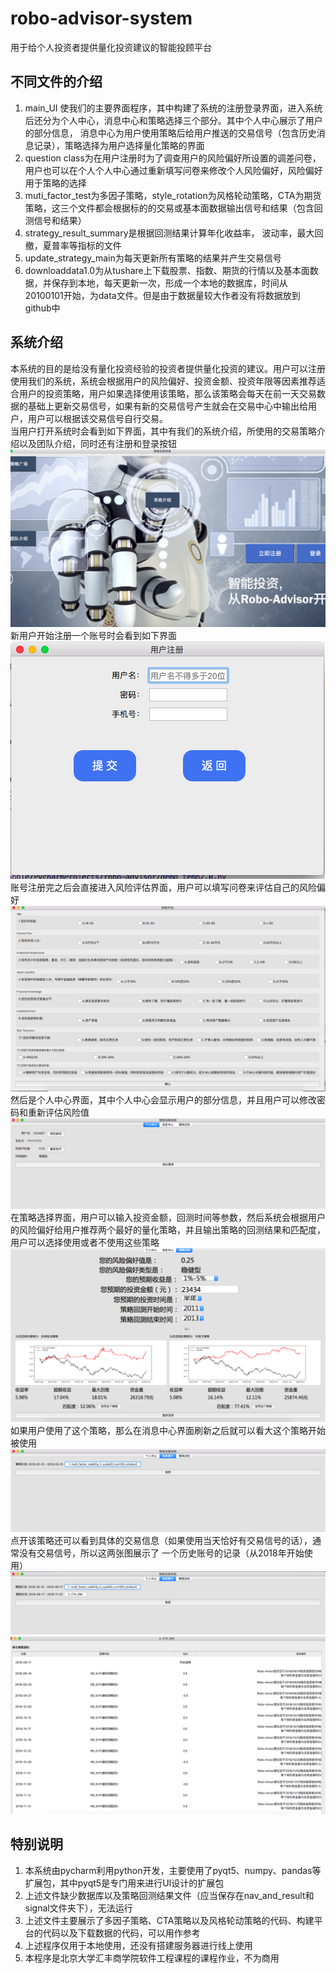 # robo-advisor-system
用于给个人投资者提供量化投资建议的智能投顾平台
## 不同文件的介绍
1. main_UI 使我们的主要界面程序，其中构建了系统的注册登录界面，进入系统后还分为个人中心，消息中心和策略选择三个部分。其中个人中心展示了用户的部分信息，
消息中心为用户使用策略后给用户推送的交易信号（包含历史消息记录），策略选择为用户选择量化策略的界面 </br>
2. question class为在用户注册时为了调查用户的风险偏好所设置的调差问卷，用户也可以在个人个人中心通过重新填写问卷来修改个人风险偏好，风险偏好用于策略的选择 </br>
3. muti_factor_test为多因子策略，style_rotation为风格轮动策略，CTA为期货策略，这三个文件都会根据标的的交易或基本面数据输出信号和结果（包含回测信号和结果）</br>
4. strategy_result_summary是根据回测结果计算年化收益率， 波动率，最大回撤，夏普率等指标的文件</br>
5. update_strategy_main为每天更新所有策略的结果并产生交易信号
6. downloaddata1.0为从tushare上下载股票、指数、期货的行情以及基本面数据，并保存到本地，每天更新一次，形成一个本地的数据库，时间从20100101开始，为data文件。但是由于数据量较大作者没有将数据放到github中</br>

## 系统介绍
本系统的目的是给没有量化投资经验的投资者提供量化投资的建议。用户可以注册使用我们的系统，系统会根据用户的风险偏好、投资金额、投资年限等因素推荐适合用户的投资策略，用户如果选择使用该策略，那么该策略会每天在前一天交易数据的基础上更新交易信号，如果有新的交易信号产生就会在交易中心中输出给用户，用户可以根据该交易信号自行交易。 </br>
当用户打开系统时会看到如下界面，其中有我们的系统介绍，所使用的交易策略介绍以及团队介绍，同时还有注册和登录按钮</br>
![Image](https://github.com/WangBingquan96/robo-advisor-system/blob/master/pircture%201.png)  </br>
新用户开始注册一个账号时会看到如下界面</br>
![Image](https://github.com/WangBingquan96/robo-advisor-system/blob/master/pircture%202.png)</br>
账号注册完之后会直接进入风险评估界面，用户可以填写问卷来评估自己的风险偏好</br>
![Image](https://github.com/WangBingquan96/robo-advisor-system/blob/master/pircture%203.png)</br>
然后是个人中心界面，其中个人中心会显示用户的部分信息，并且用户可以修改密码和重新评估风险值</br>
![Image](https://github.com/WangBingquan96/robo-advisor-system/blob/master/pircture%204.png)</br>
在策略选择界面，用户可以输入投资金额，回测时间等参数，然后系统会根据用户的风险偏好给用户推荐两个最好的量化策略，并且输出策略的回测结果和匹配度，用户可以选择使用或者不使用这些策略</br>
![Image](https://github.com/WangBingquan96/robo-advisor-system/blob/master/pircture%205.png)</br>
如果用户使用了这个策略，那么在消息中心界面刷新之后就可以看大这个策略开始被使用</br>
![Image](https://github.com/WangBingquan96/robo-advisor-system/blob/master/pircture%206.png)</br>
点开该策略还可以看到具体的交易信息（如果使用当天恰好有交易信号的话），通常没有交易信号，所以这两张图展示了 一个历史账号的记录（从2018年开始使用）</br>
![Image](https://github.com/WangBingquan96/robo-advisor-system/blob/master/pircture%207.png)</br>
![Image](https://github.com/WangBingquan96/robo-advisor-system/blob/master/pircture%208.png)</br>

## 特别说明
1. 本系统由pycharm利用python开发，主要使用了pyqt5、numpy、pandas等扩展包，其中pyqt5是专门用来进行UI设计的扩展包 </br>
2. 上述文件缺少数据库以及策略回测结果文件（应当保存在nav_and_result和signal文件夹下），无法运行 </br>
3. 上述文件主要展示了多因子策略、CTA策略以及风格轮动策略的代码、构建平台的代码以及下载数据的代码，可以用作参考 </br>
4. 上述程序仅用于本地使用，还没有搭建服务器进行线上使用 </br>
5. 本程序是北京大学汇丰商学院软件工程课程的课程作业，不为商用 </br>


